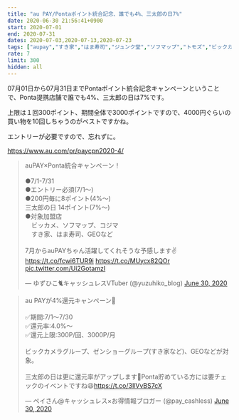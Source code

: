 ```yaml
---
title: "au PAY/Pontaポイント統合記念、誰でも4%、三太郎の日7%"
date: 2020-06-30 21:56:41+0900
start: 2020-07-01
end: 2020-07-31
dates: 2020-07-03,2020-07-13,2020-07-23
tags: ["aupay","すき家","はま寿司","ジュンク堂","ソフマップ","トモズ","ビックカメラ","丸善","華屋与兵衛","コジマ"]
rate: 7
limit: 300
hidden: all
---
```

07月01日から07月31日までPontaポイント統合記念キャンペーンということで、Ponta提携店舗で誰でも4%、三太郎の日は7%です。

上限は１回300ポイント、期間全体で3000ポイントですので、4000円ぐらいの買い物を10回しちゃうのがベストですかね。

エントリーが必要ですので、忘れずに。

https://www.au.com/pr/paycpn2020-4/

<blockquote class="twitter-tweet"><p lang="ja" dir="ltr">auPAY×Ponta統合キャンペーン！<br><br>●7/1-7/31<br>●エントリー必須(7/1〜)<br>●200円毎に8ポイント(4%〜)<br> 三太郎の日 14ポイント(7%〜)<br>●対象加盟店<br>　ビッカメ、ソフマップ、コジマ<br>　すき家、はま寿司、GEOなど<br><br>7月からauPAYちゃん活躍してくれそうな予感します✌️<a href="https://t.co/fcwi6TUR9i">https://t.co/fcwi6TUR9i</a> <a href="https://t.co/MUycx82QOr">https://t.co/MUycx82QOr</a> <a href="https://t.co/Ui2GotamzI">pic.twitter.com/Ui2GotamzI</a></p>&mdash; ゆずひこ🐈キャッシュレスVTuber (@yuzuhiko_blog) <a href="https://twitter.com/yuzuhiko_blog/status/1277908168954097664?ref_src=twsrc%5Etfw">June 30, 2020</a></blockquote> <script async src="https://platform.twitter.com/widgets.js" charset="utf-8"></script>

<blockquote class="twitter-tweet"><p lang="ja" dir="ltr">au PAYが4%還元キャンペーン📝<br><br>✅期間:7/1〜7/30<br>✅還元率:4.0%〜<br>✅還元上限:300P/回、3000P/月<br><br>ビックカメラグループ、ゼンショーグループ(すき家など)、GEOなどが対象。<br><br>三太郎の日は更に還元率がアップします🚀Ponta貯めている方には要チェックのイベントですね😆<a href="https://t.co/3IlVvBS7cX">https://t.co/3IlVvBS7cX</a></p>&mdash; ペイさん@キャッシュレス×お得情報ブロガー (@pay_cashless) <a href="https://twitter.com/pay_cashless/status/1277941951589871616?ref_src=twsrc%5Etfw">June 30, 2020</a></blockquote> <script async src="https://platform.twitter.com/widgets.js" charset="utf-8"></script>
